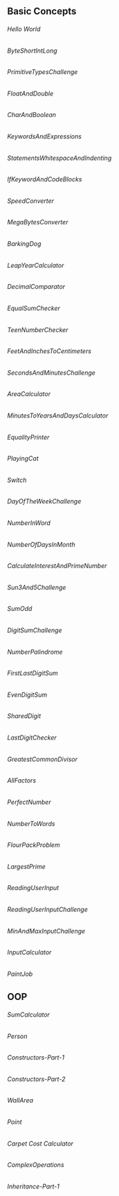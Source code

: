 ## Basic Concepts

###### Hello World
###### ByteShortIntLong
###### PrimitiveTypesChallenge
###### FloatAndDouble
###### CharAndBoolean
###### KeywordsAndExpressions
###### StatementsWhitespaceAndIndenting
###### IfKeywordAndCodeBlocks
###### SpeedConverter
###### MegaBytesConverter
###### BarkingDog
###### LeapYearCalculator
###### DecimalComparator
###### EqualSumChecker
###### TeenNumberChecker
###### FeetAndInchesToCentimeters
###### SecondsAndMinutesChallenge
###### AreaCalculator
###### MinutesToYearsAndDaysCalculator
###### EqualityPrinter
###### PlayingCat
###### Switch
###### DayOfTheWeekChallenge
###### NumberInWord
###### NumberOfDaysInMonth
###### CalculateInterestAndPrimeNumber
###### Sun3And5Challenge
###### SumOdd
###### DigitSumChallenge
###### NumberPalindrome
###### FirstLastDigitSum
###### EvenDigitSum
###### SharedDigit
###### LastDigitChecker
###### GreatestCommonDivisor
###### AllFactors
###### PerfectNumber
###### NumberToWords
###### FlourPackProblem
###### LargestPrime
###### ReadingUserInput
###### ReadingUserInputChallenge
###### MinAndMaxInputChallenge
###### InputCalculator
###### PaintJob

## OOP
###### SumCalculator
###### Person
###### Constructors-Part-1
###### Constructors-Part-2
###### WallArea
###### Point
###### Carpet Cost Calculator
###### ComplexOperations
###### Inheritance-Part-1
